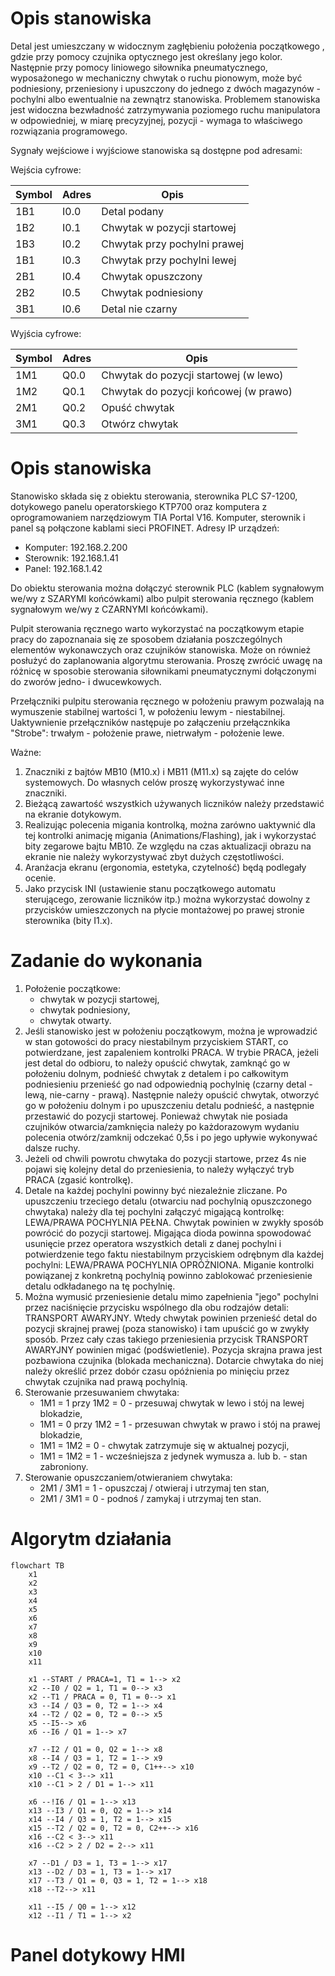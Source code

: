 # Opis stanowiska

Detal jest umieszczany w widocznym zagłębieniu położenia początkowego , gdzie przy pomocy czujnika optycznego jest określany jego kolor. Następnie przy pomocy liniowego siłownika pneumatycznego, wyposażonego w mechaniczny chwytak o ruchu pionowym, może być podniesiony, przeniesiony i upuszczony do jednego z dwóch magazynów - pochylni albo ewentualnie na zewnątrz stanowiska. Problemem stanowiska jest widoczna bezwładność zatrzymywania poziomego ruchu manipulatora w odpowiedniej, w miarę precyzyjnej, pozycji - wymaga to właściwego rozwiązania programowego.

Sygnały wejściowe i wyjściowe stanowiska są dostępne pod adresami:

Wejścia cyfrowe:

Symbol | Adres | Opis
-------|-------|-----------------------------
1B1    | I0.0  | Detal podany
1B2    | I0.1  | Chwytak w pozycji startowej
1B3    | I0.2  | Chwytak przy pochylni prawej
1B1    | I0.3  | Chwytak przy pochylni lewej
2B1    | I0.4  | Chwytak opuszczony
2B2    | I0.5  | Chwytak podniesiony
3B1    | I0.6  | Detal nie czarny

Wyjścia cyfrowe:

Symbol | Adres | Opis
-------|-------|--------------------------------------
1M1    | Q0.0  | Chwytak do pozycji startowej (w lewo)
1M2    | Q0.1  | Chwytak do pozycji końcowej (w prawo)
2M1    | Q0.2  | Opuść chwytak
3M1    | Q0.3  | Otwórz chwytak

# Opis stanowiska

Stanowisko składa się z obiektu sterowania, sterownika PLC S7-1200, dotykowego panelu operatorskiego KTP700 oraz komputera z oprogramowaniem narzędziowym TIA Portal V16. Komputer, sterownik i panel są połączone kablami sieci PROFINET. Adresy IP urządzeń:
- Komputer: 192.168.2.200
- Sterownik: 192.168.1.41
- Panel: 192.168.1.42

Do obiektu sterowania można dołączyć sterownik PLC (kablem sygnałowym we/wy z SZARYMI końcówkami) albo pulpit sterowania ręcznego (kablem sygnałowym we/wy z CZARNYMI końcówkami).

Pulpit sterowania ręcznego warto wykorzystać na początkowym etapie pracy do zapoznanaia się ze sposobem działania poszczególnych elementów wykonawczych oraz czujników stanowiska. Może on również posłużyć do zaplanowania algorytmu sterowania. Proszę zwrócić uwagę na różnicę w sposobie sterowania siłownikami pneumatycznymi dołączonymi do zworów jedno- i dwucewkowych.

Przełączniki pulpitu sterowania ręcznego w położeniu prawym pozwalają na wymuszenie stabilnej wartości 1, w położeniu lewym - niestabilnej. Uaktywnienie przełączników następuje po załączeniu przełącznkika "Strobe": trwałym - położenie prawe, nietrwałym - położenie lewe.

Ważne:

1. Znaczniki z bajtów MB10 (M10.x) i MB11 (M11.x) są zajęte do celów systemowych. Do własnych celów proszę wykorzystywać inne znaczniki.
2. Bieżącą zawartość wszystkich używanych liczników należy przedstawić na ekranie dotykowym.
3. Realizując polecenia migania kontrolką, można zarówno uaktywnić dla tej kontrolki animację migania (Animations/Flashing), jak i wykorzystać bity zegarowe bajtu MB10. Ze względu na czas aktualizacji obrazu na ekranie nie należy wykorzystywać zbyt dużych częstotliwości.
4. Aranżacja ekranu (ergonomia, estetyka, czytelność) będą podlegały ocenie.
5. Jako przycisk INI (ustawienie stanu początkowego automatu sterującego, zerowanie liczników itp.) można wykorzystać dowolny z przycisków umieszczonych na płycie montażowej po prawej stronie sterownika (bity I1.x).

# Zadanie do wykonania

1. Położenie początkowe:
    - chwytak w pozycji startowej,
    - chwytak podniesiony,
    - chwytak otwarty.
2. Jeśli stanowisko jest w położeniu początkowym, można je wprowadzić w stan gotowości do pracy niestabilnym przyciskiem START, co potwierdzane, jest zapaleniem kontrolki PRACA. W trybie PRACA, jeżeli jest detal do odbioru, to należy opuścić chwytak, zamknąć go w położeniu dolnym, podnieść chwytak z detalem i po całkowitym podniesieniu przenieść go nad odpowiednią pochylnię  (czarny detal - lewą, nie-carny - prawą). Następnie należy opuścić chwytak, otworzyć go w położeniu dolnym i po upuszczeniu detalu podnieść, a  następnie przestawić do pozycji startowej. Ponieważ chwytak nie posiada czujników otwarcia/zamknięcia należy po każdorazowym wydaniu polecenia otwórz/zamknij odczekać 0,5s i po jego upływie wykonywać dalsze ruchy.
3. Jeżeli od chwili powrotu chwytaka do pozycji startowe, przez 4s nie pojawi się kolejny detal do przeniesienia, to należy wyłączyć tryb PRACA (zgasić kontrolkę).
4. Detale na każdej pochylni powinny być niezależnie zliczane. Po upuszczeniu trzeciego detalu (otwarciu nad pochylnią opuszczonego chwytaka) należy dla tej pochylni załączyć migającą kontrolkę: LEWA/PRAWA POCHYLNIA PEŁNA. Chwytak powinien w zwykły sposób powrócić do pozycji startowej. Migająca dioda powinna spowodować usunięcie przez operatora wszystkich detali z danej pochylni i potwierdzenie tego faktu niestabilnym przyciskiem odrębnym dla każdej pochylni: LEWA/PRAWA POCHYLNIA OPRÓŻNIONA. Miganie kontrolki powiązanej z konkretną pochylnią powinno zablokować przeniesienie detalu odkładanego na tę pochylnię.
5. Można wymusić przeniesienie detalu mimo zapełnienia "jego" pochylni przez naciśnięcie przycisku wspólnego dla obu rodzajów detali: TRANSPORT AWARYJNY. Wtedy chwytak powinien przenieść detal do pozycji skrajnej prawej (poza stanowisko) i tam upuścić go w zwykły sposób. Przez cały czas takiego przeniesienia przycisk TRANSPORT AWARYJNY powinien migać (podświetlenie). Pozycja skrajna prawa jest pozbawiona czujnika (blokada mechaniczna). Dotarcie chwytaka do niej należy określić przez dobór czasu opóźnienia po minięciu przez chwytak czujnika nad prawą pochylnią.
6. Sterowanie przesuwaniem chwytaka:
    - 1M1 = 1 przy 1M2 = 0 - przesuwaj chwytak w lewo i stój na lewej blokadzie,
    - 1M1 = 0 przy 1M2 = 1 - przesuwan chwytak w prawo i stój na prawej blokadzie,
    - 1M1 = 1M2 = 0 - chwytak zatrzymuje się w aktualnej pozycji,
    - 1M1 = 1M2 = 1 - wcześniejsza z jedynek wymusza a. lub b. - stan zabroniony.
7. Sterowanie opuszczaniem/otwieraniem chwytaka:
    - 2M1 / 3M1 = 1 - opuszczaj / otwieraj i utrzymaj ten stan,
    - 2M1 / 3M1 = 0 - podnoś / zamykaj i utrzymaj ten stan.

# Algorytm działania

<!-- ```{.mermaid caption="Test mermaid"} -->
```mermaid
flowchart TB
    x1
    x2
    x3
    x4
    x5
    x6
    x7
    x8
    x9
    x10
    x11

    x1 --START / PRACA=1, T1 = 1--> x2
    x2 --I0 / Q2 = 1, T1 = 0--> x3
    x2 --T1 / PRACA = 0, T1 = 0--> x1
    x3 --I4 / Q3 = 0, T2 = 1--> x4
    x4 --T2 / Q2 = 0, T2 = 0--> x5
    x5 --I5--> x6
    x6 --I6 / Q1 = 1--> x7
    
    x7 --I2 / Q1 = 0, Q2 = 1--> x8
    x8 --I4 / Q3 = 1, T2 = 1--> x9
    x9 --T2 / Q2 = 0, T2 = 0, C1++--> x10
    x10 --C1 < 3--> x11
    x10 --C1 > 2 / D1 = 1--> x11
    
    x6 --!I6 / Q1 = 1--> x13
    x13 --I3 / Q1 = 0, Q2 = 1--> x14
    x14 --I4 / Q3 = 1, T2 = 1--> x15
    x15 --T2 / Q2 = 0, T2 = 0, C2++--> x16
    x16 --C2 < 3--> x11
    x16 --C2 > 2 / D2 = 2--> x11

    x7 --D1 / D3 = 1, T3 = 1--> x17
    x13 --D2 / D3 = 1, T3 = 1--> x17
    x17 --T3 / Q1 = 0, Q3 = 1, T2 = 1--> x18
    x18 --T2--> x11

    x11 --I5 / Q0 = 1--> x12
    x12 --I1 / T1 = 1--> x2
```


# Panel dotykowy HMI

<!-- ![Test zdjęcia](./img/app_4_players.jpg) -->
